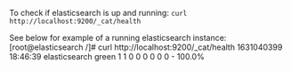 To check if elasticsearch is up and running: `curl http://localhost:9200/_cat/health`

See below for example of a running elasticsearch instance:
[root@elasticsearch /]# curl http://localhost:9200/_cat/health
1631040399 18:46:39 elasticsearch green 1 1 0 0 0 0 0 0 - 100.0%

